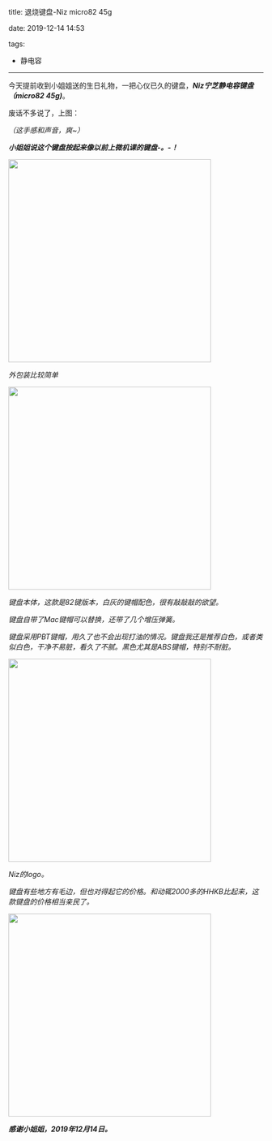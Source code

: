 title: 退烧键盘-Niz micro82 45g

date: 2019-12-14 14:53

tags:

- 静电容


---
 今天提前收到小姐姐送的生日礼物，一把心仪已久的键盘，***Niz宁芝静电容键盘（micro82 45g)***。  

废话不多说了，上图：  

*（这手感和声音，爽~）*  

***小姐姐说这个键盘按起来像以前上微机课的键盘-。-！***

<img src="https://images.shiguangping.com/imgs/201912/20191214_144301.jpg" width="400px"/>

*外包装比较简单*  

<img src="https://images.shiguangping.com/imgs/201912/20191214_144329.jpg" width="400px"/>

*键盘本体，这款是82键版本，白灰的键帽配色，很有敲敲敲的欲望。*

*键盘自带了Mac键帽可以替换，还带了几个增压弹簧。*

*键盘采用PBT键帽，用久了也不会出现打油的情况。键盘我还是推荐白色，或者类似白色，干净不易脏，看久了不腻。黑色尤其是ABS键帽，特别不耐脏。*

<img src="https://images.shiguangping.com/imgs/201912/20191214_150504.jpg" width="400px"/>

*Niz的logo。*

*键盘有些地方有毛边，但也对得起它的价格。和动辄2000多的HHKB比起来，这款键盘的价格相当亲民了。*

<img src="https://images.shiguangping.com/imgs/201912/20191214_151002.jpg" width="400px"/>


***感谢小姐姐，2019年12月14日。***
